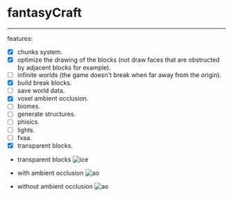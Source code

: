 # fantasyCraft

---

features:
- [x] chunks system.
- [x] optimize the drawing of the blocks (not draw faces that are obstructed by adjacent blocks for example).
- [ ] infinite worlds (the game doesn't break when far away from the origin).
- [x] build break blocks.
- [ ] save world data.
- [x] voxel ambient occlusion.
- [ ] biomes.
- [ ] generate structures.
- [ ] phisics.
- [ ] lights.
- [ ] fxaa.
- [x] transparent blocks.

 * transparent blocks
![ice](https://github.com/meemknight/photos/blob/master/ice.png)

 * with ambient occlusion
![ao](https://github.com/meemknight/photos/blob/master/with.png)

 * without ambient occlusion
![ao](https://github.com/meemknight/photos/blob/master/without.png)

